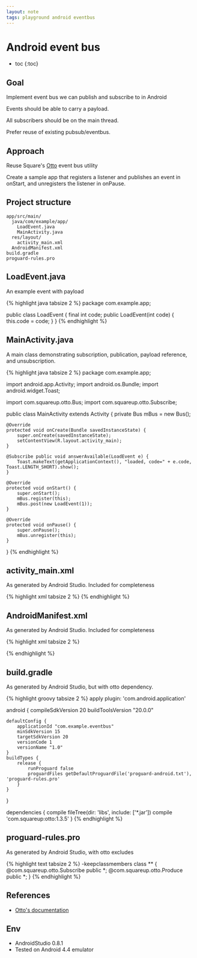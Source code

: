 ```yaml
---
layout: note
tags: playground android eventbus
---
```


# Android event bus

* toc
{:toc}


## Goal

Implement event bus we can publish and subscribe to in Android

Events should be able to carry a payload.

All subscribers should be on the main thread.

Prefer reuse of existing pubsub/eventbus.


## Approach

Reuse Square's [Otto](http://square.github.io/otto/) event bus utility

Create a sample app that registers a listener and publishes an event in onStart, and unregisters the listener in onPause.


## Project structure

    app/src/main/
      java/com/example/app/
        LoadEvent.java
        MainActivity.java
      res/layout/
        activity_main.xml
      AndroidManifest.xml
    build.gradle
    proguard-rules.pro


## LoadEvent.java

An example event with payload

{% highlight java tabsize 2 %}
package com.example.app;

public class LoadEvent {
    final int code;
    public LoadEvent(int code) {
        this.code = code;
    }
}
{% endhighlight %}


## MainActivity.java

A main class demonstrating subscription, publication, payload reference, and unsubscription.

{% highlight java tabsize 2 %}
package com.example.app;

import android.app.Activity;
import android.os.Bundle;
import android.widget.Toast;

import com.squareup.otto.Bus;
import com.squareup.otto.Subscribe;


public class MainActivity extends Activity {
    private Bus mBus = new Bus();

    @Override
    protected void onCreate(Bundle savedInstanceState) {
        super.onCreate(savedInstanceState);
        setContentView(R.layout.activity_main);
    }

    @Subscribe public void answerAvailable(LoadEvent e) {
        Toast.makeText(getApplicationContext(), "loaded, code=" + e.code, Toast.LENGTH_SHORT).show();
    }

    @Override
    protected void onStart() {
        super.onStart();
        mBus.register(this);
        mBus.post(new LoadEvent(1));
    }

    @Override
    protected void onPause() {
        super.onPause();
        mBus.unregister(this);
    }

}
{% endhighlight %}


## activity_main.xml

As generated by Android Studio. Included for completeness

{% highlight xml tabsize 2 %}
<RelativeLayout xmlns:android="http://schemas.android.com/apk/res/android"
    xmlns:tools="http://schemas.android.com/tools"
    android:layout_width="match_parent"
    android:layout_height="match_parent"
    android:paddingLeft="@dimen/activity_horizontal_margin"
    android:paddingRight="@dimen/activity_horizontal_margin"
    android:paddingTop="@dimen/activity_vertical_margin"
    android:paddingBottom="@dimen/activity_vertical_margin"
    tools:context=".MainActivity">
    <TextView
        android:text="@string/hello_world"
        android:layout_width="wrap_content"
        android:layout_height="wrap_content" />
</RelativeLayout>
{% endhighlight %}


## AndroidManifest.xml

As generated by Android Studio. Included for completeness

{% highlight xml tabsize 2 %}
<?xml version="1.0" encoding="utf-8"?>
<manifest xmlns:android="http://schemas.android.com/apk/res/android"
    package="com.example.app" >
    <application
        android:allowBackup="true"
        android:icon="@drawable/ic_launcher"
        android:label="@string/app_name"
        android:theme="@style/AppTheme" >
        <activity
            android:name="com.example.app.MainActivity"
            android:label="@string/app_name" >
            <intent-filter>
                <action android:name="android.intent.action.MAIN" />
                <category android:name="android.intent.category.LAUNCHER" />
            </intent-filter>
        </activity>
    </application>
</manifest>
{% endhighlight %}


## build.gradle

As generated by Android Studio, but with otto dependency.

{% highlight groovy tabsize 2 %}
apply plugin: 'com.android.application'

android {
    compileSdkVersion 20
    buildToolsVersion "20.0.0"

    defaultConfig {
        applicationId "com.example.eventbus"
        minSdkVersion 15
        targetSdkVersion 20
        versionCode 1
        versionName "1.0"
    }
    buildTypes {
        release {
            runProguard false
            proguardFiles getDefaultProguardFile('proguard-android.txt'), 'proguard-rules.pro'
        }
    }
}

dependencies {
    compile fileTree(dir: 'libs', include: ['*.jar'])
    compile 'com.squareup:otto:1.3.5'
}
{% endhighlight %}


## proguard-rules.pro

As generated by Android Studio, with otto excludes

{% highlight text tabsize 2 %}
-keepclassmembers class ** {
    @com.squareup.otto.Subscribe public *;
    @com.squareup.otto.Produce public *;
}
{% endhighlight %}


## References

* [Otto's documentation](http://square.github.io/otto/)


## Env

* AndroidStudio 0.8.1
* Tested on Android 4.4 emulator

